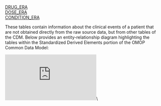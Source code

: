 [DRUG_ERA](https://github.com/OHDSI/CommonDataModel/wiki/DRUG_ERA)  
[DOSE_ERA](https://github.com/OHDSI/CommonDataModel/wiki/DOSE_ERA)  
[CONDITION_ERA](https://github.com/OHDSI/CommonDataModel/wiki/CONDITION_ERA)  

These tables contain information about the clinical events of a patient that are not obtained directly from the raw source data, but from other tables of the CDM. 
Below provides an entity-relationship diagram highlighting the tables within the Standardized Derived Elements portion of the OMOP Common Data Model:

![](http://www.ohdsi.org/web/wiki/lib/exe/fetch.php?media=documentation:cdm:standardized_derived_elements_3.png)\
  